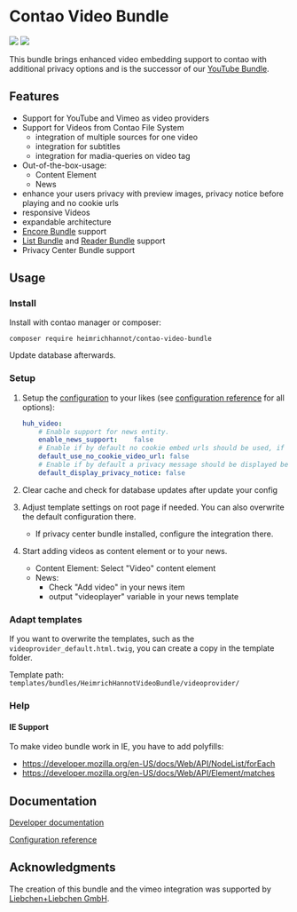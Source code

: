 # Contao Video Bundle
[![](https://img.shields.io/packagist/v/heimrichhannot/contao-video-bundle.svg)](https://packagist.org/packages/heimrichhannot/contao-video-bundle)
[![](https://img.shields.io/packagist/dt/heimrichhannot/contao-video-bundle.svg)](https://packagist.org/packages/heimrichhannot/contao-video-bundle)



This bundle brings enhanced video embedding support to contao with additional privacy options and is the successor of our [YouTube Bundle](https://github.com/heimrichhannot/contao-youtube-bundle). 

## Features
* Support for YouTube and Vimeo as video providers
* Support for Videos from Contao File System
    * integration of multiple sources for one video
    * integration for subtitles
    * integration for madia-queries on video <source> tag
* Out-of-the-box-usage: 
    * Content Element
    * News
* enhance your users privacy with preview images, privacy notice before playing and no cookie urls
* responsive Videos
* expandable architecture
* [Encore Bundle](https://github.com/heimrichhannot/contao-encore-bundle) support
* [List Bundle](https://github.com/heimrichhannot/contao-list-bundle) and [Reader Bundle](https://github.com/heimrichhannot/contao-reader-bundle) support
* Privacy Center Bundle support

## Usage

### Install

Install with contao manager or composer:

    composer require heimrichhannot/contao-video-bundle
    
Update database afterwards.

### Setup

1. Setup the [configuration](https://docs.contao.org/manual/de/system/einstellungen/#config-yml) to your likes (see [configuration reference](docs/configuration.md) for all options):

    ```yaml
    huh_video:
        # Enable support for news entity.
        enable_news_support:    false
        # Enable if by default no cookie embed urls should be used, if supported by the video provider. This can be overwritten on root pages.
        default_use_no_cookie_video_url: false
        # Enable if by default a privacy message should be displayed before playing the video. This can be overwritten on root pages.
        default_display_privacy_notice: false
    ```
1. Clear cache and check for database updates after update your config
1. Adjust template settings on root page if needed. You can also overwrite the default configuration there.
    * If privacy center bundle installed, configure the integration there.

1. Start adding videos as content element or to your news.
    * Content Element: Select "Video" content element
    * News:
        * Check "Add video" in your news item
        * output "videoplayer" variable in your news template

### Adapt templates

If you want to overwrite the templates, such as the `videoprovider_default.html.twig`, you can create a copy in the template folder.

Template path: `templates/bundles/HeimrichHannotVideoBundle/videoprovider/`

### Help

#### IE Support

To make video bundle work in IE, you have to add polyfills:

* https://developer.mozilla.org/en-US/docs/Web/API/NodeList/forEach
* https://developer.mozilla.org/en-US/docs/Web/API/Element/matches


## Documentation

[Developer documentation](docs/developers.md)

[Configuration reference](docs/configuration.md)
 
 
## Acknowledgments

The creation of this bundle and the vimeo integration was supported by [Liebchen+Liebchen GmbH](https://www.lplusl.de/).
